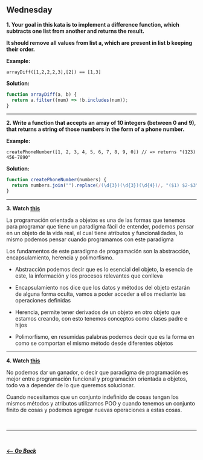 ## Wednesday

**1. Your goal in this kata is to implement a difference function, which subtracts one list from another and returns the result.**

**It should remove all values from list a, which are present in list b keeping their order.**

**Example:**

```
arrayDiff([1,2,2,2,3],[2]) == [1,3]
```

**Solution:**

```javascript
function arrayDiff(a, b) {
  return a.filter((num) => !b.includes(num));
}
```

<hr>

**2. Write a function that accepts an array of 10 integers (between 0 and 9), that returns a string of those numbers in the form of a phone number.**

**Example:**

```
createPhoneNumber([1, 2, 3, 4, 5, 6, 7, 8, 9, 0]) // => returns "(123) 456-7890"
```

**Solution:**

```javascript
function createPhoneNumber(numbers) {
  return numbers.join("").replace(/(\d{3})(\d{3})(\d{4})/, "($1) $2-$3");
}
```

<hr>

**3. Watch [this](https://www.youtube.com/watch?v=m_MQYyJpIjg)**

La programación orientada a objetos es una de las formas que tenemos para programar que tiene un paradigma fácil de entender, podemos pensar en un objeto de la vida real, el cual tiene atributos y funcionalidades, lo mismo podemos pensar cuando programamos con este paradigma

Los fundamentos de este paradigma de programación son la abstracción, encapsulamiento, herencia y polimorfismo.

- Abstracción podemos decir que es lo esencial del objeto, la esencia de este, la información y los procesos relevantes que conlleva

- Encapsulamiento nos dice que los datos y métodos del objeto estarán de alguna forma oculta, vamos a poder acceder a ellos mediante las operaciones definidas

- Herencia, permite tener derivados de un objeto en otro objeto que estamos creando, con esto tenemos conceptos como clases padre e hijos

- Polimorfismo, en resumidas palabras podemos decir que es la forma en como se comportan el mismo método desde diferentes objetos

<hr>

**4. Watch [this](https://www.youtube.com/watch?v=08CWw_VD45w)**

No podemos dar un ganador, o decir que paradigma de programación es mejor entre programación funcional y programación orientada a objetos, todo va a depender de lo que queremos solucionar.

Cuando necesitamos que un conjunto indefinido de cosas tengan los mismos métodos y atributos utilizamos POO y cuando tenemos un conjunto finito de cosas y podemos agregar nuevas operaciones a estas cosas.

<br>
<hr>
<br>

**_[<-- Go Back](../week4/)_**
